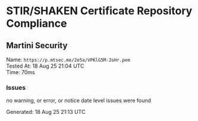 # STIR/SHAKEN Certificate Repository Compliance

## Martini Security

Name: `https://p.mtsec.me/2e5a/VPKlG5M-2oHr.pem`\
Tested At: 18 Aug 25 21:04 UTC\
Time: 70ms

### Issues

no warning, or error, or notice date level issues were found

Generated: 18 Aug 25 21:13 UTC